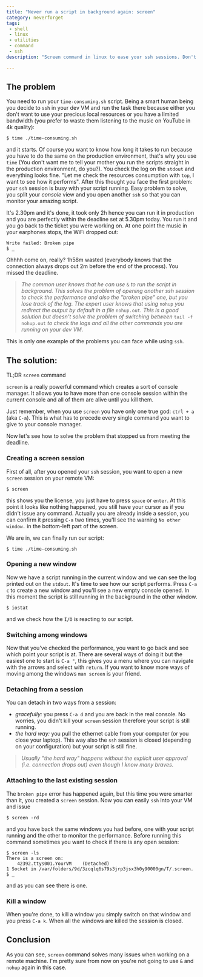 ```yaml
---
title: "Never run a script in background again: screen"
category: neverforget
tags:
 - shell
 - linux
 - utilities
 - command
 - ssh
description: "Screen command in linux to ease your ssh sessions. Don't lose everything when you get disconnected"

---
```


## The problem

You need to run your `time-consuming.sh` script. Being a smart human being you decide to `ssh` in your dev VM and run the task there because either you don't want to use your precious local resources or you have a limited bandwidth (you prefer to waste them listening to the music on YouTube in 4k quality):

    $ time ./time-consuming.sh

and it starts. Of course you want to know how long it takes to run because you have to do the same on the production environment, that's why you use `time` (You don't want me to tell your mother you run the scripts straight in the production environment, do you?). You check the log on the `stdout` and everything looks fine. "Let me check the resources consumption with `top`, I want to see how it performs". After this thought you face the first problem: your `ssh` session is busy with your script running. Easy problem to solve, you split your _console_ view and you open another `ssh` so that you can monitor your amazing script.

It's 2.30pm and it's done, it took only 2h hence you can run it in production and you are perfectly within the deadline set at 5.30pm today. You run it and you go back to the ticket you were working on. At one point the music in your earphones stops, the WiFi dropped out:

    Write failed: Broken pipe
    $ _

Ohhhh come on, really? 1h58m wasted (everybody knows that the connection always drops out 2m before the end of the process). You missed the deadline.

> _The common user knows that he can use_ `&` _to run the script in background. This solves the problem of opening another ssh session to check the performance and also the "broken pipe" one, but you lose track of the log. The expert user knows that using_ `nohup` _you redirect the output by default in a file_ `nohup.out`_._ _This is a good solution but doesn't solve the problem of switching between_ `tail -f nohup.out` _to check the logs and all the other commands you are running on your dev VM._

This is only one example of the problems you can face while using `ssh`.

## The solution:

TL;DR `screen` command

`screen` is a really powerful command which creates a sort of console manager. It allows you to have more than one console session within the current console and all of them are alive until you kill them.

Just remember, when you use `screen` you have only one true god: `ctrl + a` (aka `C-a`). This is what has to precede every single command you want to give to your console manager.

Now let's see how to solve the problem that stopped us from meeting the deadline.

### Creating a screen session

First of all, after you opened your `ssh` session, you want to open a new `screen` session on your remote VM:

    $ screen

this shows you the license, you just have to press `space` or `enter`. At this point it looks like nothing happened, you still have your cursor as if you didn't issue any command. Actually you are already inside a session, you can confirm it pressing `C-a` two times, you'll see the warning `No other window.` in the bottom-left part of the screen.

We are in, we can finally run our script:

    $ time ./time-consuming.sh

### Opening a new window

Now we have a script running in the current window and we can see the log printed out on the `stdout`. It's time to see how our script performs. Press `C-a c` to create a new window and you'll see a new empty console opened. In this moment the script is still running in the background in the other window.

    $ iostat

and we check how the `I/O` is reacting to our script.

### Switching among windows

Now that you've checked the performance, you want to go back and see which point your script is at. There are several ways of doing it but the easiest one to start is `C-a "`, this gives you a menu where you can navigate with the arrows and select with `return`. If you want to know more ways of moving among the windows `man screen` is your friend.

### Detaching from a session

You can detach in two ways from a session:

- _gracefully:_ you press `C-a d` and you are back in the real console. No worries, you didn't kill your `screen` session therefore your script is still running.
- _the hard way:_ you pull the ethernet cable from your computer (or you close your laptop). This way also the `ssh` session is closed (depending on your configuration) but your script is still fine.

> _Usually "the hard way" happens without the explicit user approval (i.e. connection drops out) even though I know many braves._

### Attaching to the last existing session

The `broken pipe` error has happened again, but this time you were smarter than it, you created a `screen` session. Now you can easily `ssh` into your VM and issue

    $ screen -rd

and you have back the same windows you had before, one with your script running and the other to monitor the performance.
Before running this command sometimes you want to check if there is any open session:

    $ screen -ls
    There is a screen on:
	    42392.ttys001.YourVM	(Detached)
    1 Socket in /var/folders/9d/3zcqlq6s79s3jrp3jsx3h0y90000gn/T/.screen.
    $ _

and as you can see there is one.

### Kill a window

When you're done, to kill a window you simply switch on that window and you press `C-a k`. When all the windows are killed the session is closed.

## Conclusion

As you can see, `screen` command solves many issues when working on a remote machine. I'm pretty sure from now on you're not going to use `&` and `nohup` again in this case.  
